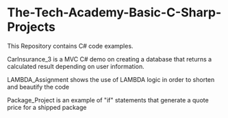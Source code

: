 # The-Tech-Academy-Basic-C-Sharp-Projects
This Repository contains C# code examples.

CarInsurance_3 is a MVC C# demo on creating a database that returns a calculated result depending on user information.

LAMBDA_Assignment shows the use of LAMBDA logic in order to shorten and beautify the code 

Package_Project is an example of "if" statements that generate a quote price for a shipped package
